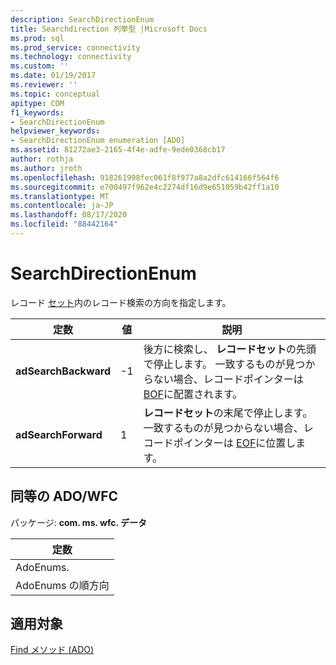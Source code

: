 ```yaml
---
description: SearchDirectionEnum
title: Searchdirection 列挙型 |Microsoft Docs
ms.prod: sql
ms.prod_service: connectivity
ms.technology: connectivity
ms.custom: ''
ms.date: 01/19/2017
ms.reviewer: ''
ms.topic: conceptual
apitype: COM
f1_keywords:
- SearchDirectionEnum
helpviewer_keywords:
- SearchDirectionEnum enumeration [ADO]
ms.assetid: 81272ae3-2165-4f4e-adfe-9ede0368cb17
author: rothja
ms.author: jroth
ms.openlocfilehash: 918261998fec061f8f977a8a2dfc614166f564f6
ms.sourcegitcommit: e700497f962e4c2274df16d9e651059b42ff1a10
ms.translationtype: MT
ms.contentlocale: ja-JP
ms.lasthandoff: 08/17/2020
ms.locfileid: "88442164"
---
```

# <a name="searchdirectionenum"></a>SearchDirectionEnum
レコード [セット](../../../ado/reference/ado-api/recordset-object-ado.md)内のレコード検索の方向を指定します。  
  
|定数|値|説明|  
|--------------|-----------|-----------------|  
|**adSearchBackward**|-1|後方に検索し、 **レコードセット**の先頭で停止します。 一致するものが見つからない場合、レコードポインターは [BOF](../../../ado/reference/ado-api/bof-eof-properties-ado.md)に配置されます。|  
|**adSearchForward**|1|**レコードセット**の末尾で停止します。 一致するものが見つからない場合、レコードポインターは [EOF](../../../ado/reference/ado-api/bof-eof-properties-ado.md)に位置します。|  
  
## <a name="adowfc-equivalent"></a>同等の ADO/WFC  
 パッケージ: **com. ms. wfc. データ**  
  
|定数|  
|--------------|  
|AdoEnums.|  
|AdoEnums の順方向|  
  
## <a name="applies-to"></a>適用対象  
 [Find メソッド (ADO)](../../../ado/reference/ado-api/find-method-ado.md)
